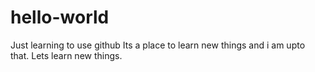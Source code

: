 # hello-world
Just learning to use github
Its a place to learn new things and i am upto that.
Lets learn new things.
